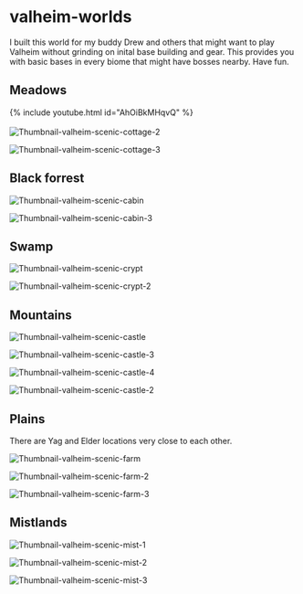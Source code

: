 # valheim-worlds

I built this world for my buddy Drew and others that might want to play Valheim without grinding on inital base building and gear. This provides you with basic bases in every biome that might have bosses nearby. Have fun.  



## Meadows

{% include youtube.html id="AhOiBkMHqvQ" %}  
<br>
![Thumbnail-valheim-scenic-cottage-2](https://user-images.githubusercontent.com/5855609/226085270-e14276cd-25c0-40de-80ad-1f52f3ad6b13.jpg)  

![Thumbnail-valheim-scenic-cottage-3](https://user-images.githubusercontent.com/5855609/226085355-955e5d53-7296-4d4d-b17b-42e99fdbb9be.jpg)

## Black forrest

![Thumbnail-valheim-scenic-cabin](https://user-images.githubusercontent.com/5855609/226085392-63c3b95c-ecf5-4d9f-b8da-b9856b34cfbc.jpg)  

![Thumbnail-valheim-scenic-cabin-3](https://user-images.githubusercontent.com/5855609/226085402-d0f6e32e-d927-4a65-bbde-24495020cf4f.jpg)


## Swamp

![Thumbnail-valheim-scenic-crypt](https://user-images.githubusercontent.com/5855609/226085407-2655427e-01a1-4928-9fe0-9c656a9f24cf.jpg)  

![Thumbnail-valheim-scenic-crypt-2](https://user-images.githubusercontent.com/5855609/226085417-ee00fbd6-3754-4173-a75c-c667e4311cc3.jpg)


## Mountains

![Thumbnail-valheim-scenic-castle](https://user-images.githubusercontent.com/5855609/226085428-eabdb78e-3e84-4f44-a333-41a92e2817d4.jpg)  

![Thumbnail-valheim-scenic-castle-3](https://user-images.githubusercontent.com/5855609/226085446-81a837af-5802-40d1-a984-4dcecd1abc7e.jpg)

![Thumbnail-valheim-scenic-castle-4](https://user-images.githubusercontent.com/5855609/226085451-ea003f5d-ab86-4a4f-9c40-3bcc5395d6bb.jpg)

![Thumbnail-valheim-scenic-castle-2](https://user-images.githubusercontent.com/5855609/226085463-8d9cff63-8a0b-4faa-be79-acfed217b5ea.jpg)




## Plains

There are Yag and Elder locations very close to each other.  

![Thumbnail-valheim-scenic-farm](https://user-images.githubusercontent.com/5855609/226085492-3c6aa5c7-d54a-41f8-92cf-1d9b55569152.jpg)

![Thumbnail-valheim-scenic-farm-2](https://user-images.githubusercontent.com/5855609/226085508-f90b52e5-cf94-4680-b732-6783839bca4d.jpg)  

![Thumbnail-valheim-scenic-farm-3](https://user-images.githubusercontent.com/5855609/226085519-849f68d4-268f-4ac4-bca4-60026abeb638.jpg)


## Mistlands

![Thumbnail-valheim-scenic-mist-1](https://user-images.githubusercontent.com/5855609/226085546-11814cc8-2a87-494e-a5ed-4534c47cd662.jpg)  

![Thumbnail-valheim-scenic-mist-2](https://user-images.githubusercontent.com/5855609/226085556-ff190e58-75dc-400d-afba-d5cc36d7b18c.jpg) 

![Thumbnail-valheim-scenic-mist-3](https://user-images.githubusercontent.com/5855609/226085560-fb6af27c-d6c4-41ef-9643-bb151a7f494f.jpg)  



